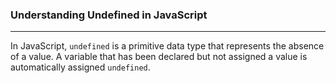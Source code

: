 ### Understanding Undefined in JavaScript
---
In JavaScript, `undefined` is a primitive data type that represents the absence of a value. A variable that has been declared but not assigned a value is automatically assigned `undefined`.

